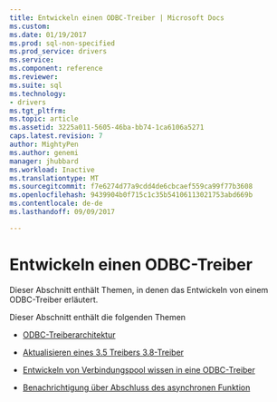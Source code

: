 ```yaml
---
title: Entwickeln einen ODBC-Treiber | Microsoft Docs
ms.custom: 
ms.date: 01/19/2017
ms.prod: sql-non-specified
ms.prod_service: drivers
ms.service: 
ms.component: reference
ms.reviewer: 
ms.suite: sql
ms.technology:
- drivers
ms.tgt_pltfrm: 
ms.topic: article
ms.assetid: 3225a011-5605-46ba-bb74-1ca6106a5271
caps.latest.revision: 7
author: MightyPen
ms.author: genemi
manager: jhubbard
ms.workload: Inactive
ms.translationtype: MT
ms.sourcegitcommit: f7e6274d77a9cdd4de6cbcaef559ca99f77b3608
ms.openlocfilehash: 9439904b0f715c1c35b54106113021753abd669b
ms.contentlocale: de-de
ms.lasthandoff: 09/09/2017

---
```

# <a name="developing-an-odbc-driver"></a>Entwickeln einen ODBC-Treiber
Dieser Abschnitt enthält Themen, in denen das Entwickeln von einem ODBC-Treiber erläutert.  
  
 Dieser Abschnitt enthält die folgenden Themen  
  
-   [ODBC-Treiberarchitektur](../../../odbc/reference/develop-driver/odbc-driver-architecture.md)  
  
-   [Aktualisieren eines 3.5 Treibers 3.8-Treiber](../../../odbc/reference/develop-driver/upgrading-a-3-5-driver-to-a-3-8-driver.md)  
  
-   [Entwickeln von Verbindungspool wissen in eine ODBC-Treiber](../../../odbc/reference/develop-driver/developing-connection-pool-awareness-in-an-odbc-driver.md)  
  
-   [Benachrichtigung über Abschluss des asynchronen Funktion](../../../odbc/reference/develop-driver/notification-of-asynchronous-function-completion.md)

